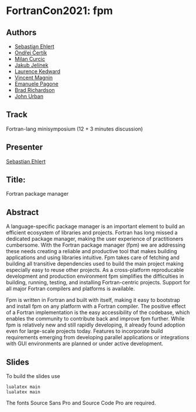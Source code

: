 # FortranCon2021: fpm

## Authors

- [Sebastian Ehlert](https://github.com/awvwgk)
- [Ondřej Čertík](https://github.com/certik)
- [Milan Curcic](https://github.com/milancurcic)
- [Jakub Jelínek](https://github.com/kubajj)
- [Laurence Kedward](https://github.com/lkedward)
- [Vincent Magnin](https://github.com/vmagnin)
- [Emanuele Pagone](https://github.com/epagone)
- [Brad Richardson](https://github.com/everythingfunctional)
- [John Urban](https://github.com/urbanjost)

## Track

Fortran-lang minisymposium (12 + 3 minutes discussion)

## Presenter

[Sebastian Ehlert](https://github.com/awvwgk)

## Title:

Fortran package manager

## Abstract

A language-specific package manager is an important element to build an efficient ecosystem of libraries and projects.
Fortran has long missed a dedicated package manager, making the user experience of practitioners cumbersome. With the Fortran package manager (fpm) we are addressing these needs creating a reliable and productive tool that makes building applications and using libraries intuitive.
Fpm takes care of fetching and building all transitive dependencies used to build the main project making especially easy to reuse other projects.
As a cross-platform reproducable development and production environment fpm simplifies the difficulties in building, running, testing, and installing Fortran-centric projects.
Support for all major Fortran compilers and platforms is available.

Fpm is written in Fortran and built with itself, making it easy to bootstrap and install fpm on any platform with a Fortran compiler.
The positive effect of a Fortran implementation is the easy accessibility of the codebase, which enables the community to contribute back and improve fpm further.
While fpm is relatively new and still rapidly developing, it already found adoption even for large-scale projects today.
Features to incorporate build requirements emerging from developing parallel applications or integrations with GUI environments are planned or under active development.

## Slides

To build the slides use

```
lualatex main
lualatex main
```

The fonts Source Sans Pro and Source Code Pro are required.
